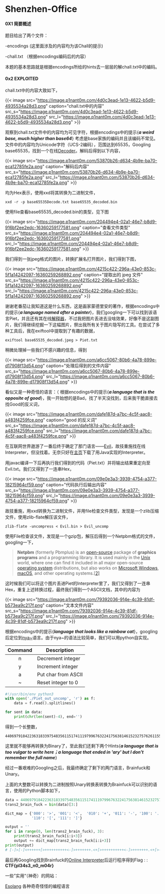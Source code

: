 # Shenzhen-Office






#### 0X1 简要概述

题目给出了两个文件：

-encodings (这里面涉及的内容均为该Chall的提示)

-chall.txt （根据encodings编码后的内容）

本题的基本思路就是根据encodings所给的hints去一层层的解chall.txt中的编码。

#### 0x2 EXPLOITED

chall.txt中的内容大致如下，

{{< image src="https://image.p1nant0m.com/4d0c3ead-1e13-4622-b5d9-4935534a28d3.png" caption="chall.txt中的内容" src_s="https://image.p1nant0m.com/4d0c3ead-1e13-4622-b5d9-4935534a28d3.png" src_l="https://image.p1nant0m.com/4d0c3ead-1e13-4622-b5d9-4935534a28d3.png" >}}

观察到chall.txt文件中的内容均为可见字符，根据encodings中的提示{***a weird base, much higher than base64***} 考虑是base家族的编码并且该编码不常见。文件中的内容均为Unicode字符（UCS-2编码），范围达到65535，Googling base65535，找到一个在线[Decoder](https://www.better-converter.com/Encoders-Decoders/Base65536-Decode)。解码后得到以下内容，

{{< image src="https://image.p1nant0m.com/53870b26-d634-4b9e-ba70-eca12785fe2a.png" caption="解码后内容" src_s="https://image.p1nant0m.com/53870b26-d634-4b9e-ba70-eca12785fe2a.png" src_l="https://image.p1nant0m.com/53870b26-d634-4b9e-ba70-eca12785fe2a.png" >}}

均为Hex表示，使用xxd将其转换为二进制文件，

```
xxd -r -p base65535Decode.txt base65535_decoded.bin
```

使用file查看base65535_decoded.bin的类型，见下图

{{< image src="https://image.p1nant0m.com/204494e4-02a1-46e7-b8d9-916bf2ee2edc-16360259177581.png" caption="查看文件类型" src_s="https://image.p1nant0m.com/204494e4-02a1-46e7-b8d9-916bf2ee2edc-16360259177581.png" src_l="https://image.p1nant0m.com/204494e4-02a1-46e7-b8d9-916bf2ee2edc-16360259177581.png" >}}

我们得到一张jpeg格式的图片，转换扩展名打开图片，我们得到下图，

{{< image src="https://image.p1nant0m.com/4215c422-296a-43e0-853c-5f1a14242097-16360259268892.png" caption="提取出的 jpeg 文件" src_s="https://image.p1nant0m.com/4215c422-296a-43e0-853c-5f1a14242097-16360259268892.png" src_l="https://image.p1nant0m.com/4215c422-296a-43e0-853c-5f1a14242097-16360259268892.png" >}}

谢谢老番茄让我知道这是什么东西，这是画家蒙德里安的著作，根据encodings中的提示{***a language named after a painter***}，我们googling一下可以找到该语言Piet，并且还有其在线[解释器](https://www.bertnase.de/npiet/npiet-execute.php)，不过我把图片丢进去没啥效果，好像不是这副图片，我们得继续挖掘一下这幅图片，祭出我所有关于图片隐写的工具。在尝试了多种工具后，我在exiftool中提取到了有趣的数据，

```
exiftool base65535_decoded.jpeg > Piet.txt
```

稍微处理掉一些我们不感兴趣的信息，得到

{{< image src="https://image.p1nant0m.com/a6cc5067-80b6-4a78-899e-d17908f13d54.png" caption="处理后得到的文件内容" src_s="https://image.p1nant0m.com/a6cc5067-80b6-4a78-899e-d17908f13d54.png" src_l="https://image.p1nant0m.com/a6cc5067-80b6-4a78-899e-d17908f13d54.png" >}}

看似又是一种奇怪的语言：（  根据encodings中的提示{***a language that is the opposite of good***}，我一开始想的是Bad，找了半天没找到，后来我干脆直接去找Good的反义词，

{{< image src="https://image.p1nant0m.com/dafe187d-a7bc-4c5f-aac8-a483f4259fce.png" caption="good 的反义词" src_s="https://image.p1nant0m.com/dafe187d-a7bc-4c5f-aac8-a483f4259fce.png" src_l="https://image.p1nant0m.com/dafe187d-a7bc-4c5f-aac8-a483f4259fce.png" >}}

在互联网世界遨游了一番后终于确定了那门语言——[Evil](https://esolangs.org/wiki/Evil)，故技重施找在线Interpreter，但没找着。无奈只好在[主页](http://web.archive.org/web/20070103000858/www1.pacific.edu/~twrensch/evil/index.html)下载了用Java实现的Interpreter。

用javac编译一下后再执行我们得到的代码（Piet.txt）并将输出结果重定向至Evil.txt。我们又得到了一连串Hex，


{{< image src="https://image.p1nant0m.com/09e0e3a3-3939-4754-a377-18215964cf59.png" caption="代码执行后输出内容" src_s="https://image.p1nant0m.com/09e0e3a3-3939-4754-a377-18215964cf59.png" src_l="https://image.p1nant0m.com/09e0e3a3-3939-4754-a377-18215964cf59.png" >}}

故技重施，用xxd转换为二进制文件，并用file检查文件类型，发现是一个zlib压缩文件，使用zlib-flate解压该文件，

```
zlib-flate -uncompress < Evil.bin > Evil_uncomp
```

使用File检查该文件，发现是一个gzip包，解压后得到一个Netpbm格式的文件，googling一下，

> **Netpbm** (formerly Pbmplus) is an [open-source](https://en.wikipedia.org/wiki/Open-source_software) package of **graphics programs** and a programming library. It is used mainly in the [Unix](https://en.wikipedia.org/wiki/Unix) world, where one can find it included in all major open-source [operating system](https://en.wikipedia.org/wiki/Operating_system) distributions, but also works on [Microsoft Windows](https://en.wikipedia.org/wiki/Microsoft_Windows), [macOS](https://en.wikipedia.org/wiki/MacOS), and other operating systems.[[2\]](https://en.wikipedia.org/wiki/Netpbm#cite_note-2)

这时候我们可以将这个图片丢进Piet的Interpreter里了，我们又得到了一连串Hex，重复上述转换过程，最终我们得到一个ASCII文档，其中的内容为

{{< image src="https://image.p1nant0m.com/79392036-914e-4c39-81df-b573ea9c217f.png" caption="文本文件内容" src_s="https://image.p1nant0m.com/79392036-914e-4c39-81df-b573ea9c217f.png" src_l="https://image.p1nant0m.com/79392036-914e-4c39-81df-b573ea9c217f.png" >}}

根据encodings中的提示{***language that looks like a rainbow cat***}，googling后定位到[nya~](http://esolangs.org/wiki/Nya~)语言。由于nya~的语法比较简单，我们可以用python自实现。

| Command | Description         |
| :-----: | ------------------- |
|    n    | Decrement integer   |
|    y    | Increment integer   |
|    a    | Put char from ASCII |
|    ~    | Reset integer to 0  |



```python
#!/usr/bin/env python3
with open('./Piet_out_uncomp', 'r') as f:
    data = f.read().splitlines()

for sent in data:
    print(chr(len(sent)-4), end='')
```

得到一个长整数，

```
440697918422363183397548356115174111979967632241756381461523275762611555565044345243686920364972358787309560456318193690287799624872508559490789890532367282472832564379215298488385593860832849627398865422864710999039787979733217240717198641619578634620231344233376325369569117210379679868602299244468387044128773681334105139544596909148571184763654886495124023818825988036876333149722377075577809087358356951704469327595398462722928801
```

这里就不能够再转换为Binary了，至此我们还剩下两个Hints{***a language that is too vulgar to write here；a language that ended in 'ary' but I don't remember the full name***}

经过一番艰难的Googling之后，我最终确定了剩下的两门语言，Brainfuck和Unary。

上面的大整数可以转换为二进制按照Unary转换表转换为Brainfuck可以识别的语言，使用的Python脚本如下，

```python
data = 440697918422363183397548356115174111979967632241756381461523275762611555565044345243686920364972358787309560456318193690287799624872508559490789890532367282472832564379215298488385593860832849627398865422864710999039787979733217240717198641619578634620231344233376325369569117210379679868602299244468387044128773681334105139544596909148571184763654886495124023818825988036876333149722377075577809087358356951704469327595398462722928801
trans2_brain_fuck = bin(data)[3:]

dict_map = {'000': '>', '001': '<',  '010': '+', '011': '-', '100': '.', '101': ',',
            '110': '[', '111': ']'}

output = ''
for i in range(0, len(trans2_brain_fuck), 3):
    print(trans2_brain_fuck[i:i+3])
    output += dict_map[trans2_brain_fuck[i:i+3]]
print(output)
# [-]>[-]<++++++[>++++++++++<-]>+++++++.<+[>++++++++++<-]>+++++++.<+[>----------<-]>----.<+++++[>++++++++++<-]>+++.<+[>----------<-]>-.<[>----------<-]>----.<+++++[>----------<-]>-------.<[>++++++++++<-]>+.<++++++[>++++++++++<-]>+++.<++++++[>----------<-]>----.<++++[>++++++++++<-]>++++.<+[>++++++++++<-]>+++++.<++++++[>----------<-]>--.<++++[>++++++++++<-]>+++++++.<+[>++++++++++<-]>++++.<++++++[>----------<-]>-.<[>++++++++++<-]>++++.<++++++[>++++++++++<-]>++.<+[>++++++++++<-]>+.<
```

最后再Googling找到Brainfuck的[Online Interpreter](https://copy.sh/brainfuck/)后运行程序得到Flag : : **CTF{pl34s3_n0_m04r}**



一些”实用“（神奇）的网站：

[Esolang](https://esolangs.org/wiki/Main_Page) 各种奇奇怪怪的编程语言
